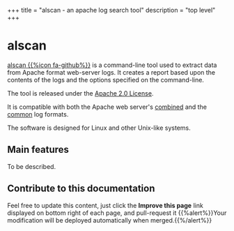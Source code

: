 +++
title = "alscan - an apache log search tool"
description = "top level"
+++
# alscan

[alscan {{%icon fa-github%}}](https://github.com/samplx/alscan-js) is a command-line tool used to extract data from Apache format web-server logs.
It creates a report based upon the contents of the logs and the options specified on the command-line.

The tool is released under the [Apache 2.0 License](http://www.apache.org/licenses/LICENSE-2.0).

It is compatible with both the Apache web server's [combined](http://httpd.apache.org/docs/1.3/logs.html#combined) and the [common](http://en.wikipedia.org/wiki/Common_Log_Format") log formats.

The software is designed for Linux and other Unix-like systems.

## Main features

To be described.

## Contribute to this documentation

Feel free to update this content, just click the **Improve this page** link displayed on bottom right of each page, and pull-request it
{{%alert%}}Your modification will be deployed automatically when merged.{{%/alert%}}
